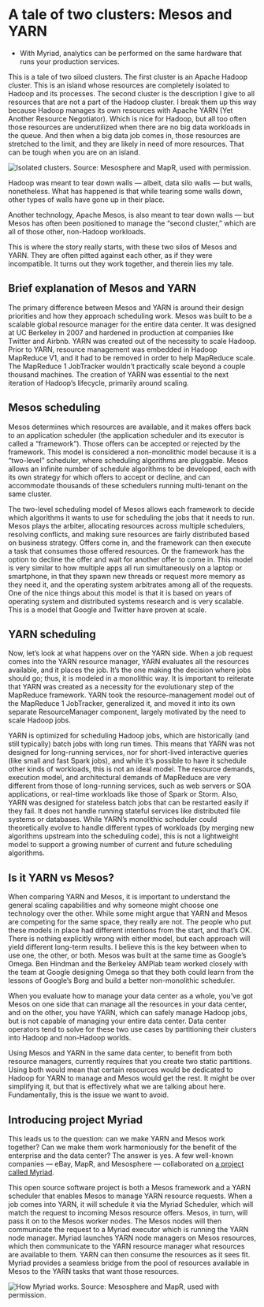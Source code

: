 
# A tale of two clusters: Mesos and YARN

* With Myriad, analytics can be performed on the same hardware that runs your production services.

This is a tale of two siloed clusters. The first cluster is an Apache Hadoop cluster. This is an island whose resources are completely isolated to Hadoop and its processes. The second cluster is the description I give to all resources that are not a part of the Hadoop cluster. I break them up this way because Hadoop manages its own resources with Apache YARN (Yet Another Resource Negotiator). Which is nice for Hadoop, but all too often those resources are underutilized when there are no big data workloads in the queue. And then when a big data job comes in, those resources are stretched to the limit, and they are likely in need of more resources. That can be tough when you are on an island.

![Isolated clusters. Source: Mesosphere and MapR, used with permission.](http://s.radar.oreilly.com/wp-files/2/2015/02/static-partition.jpg)

Hadoop was meant to tear down walls — albeit, data silo walls — but walls, nonetheless. What has happened is that while tearing some walls down, other types of walls have gone up in their place.

Another technology, Apache Mesos, is also meant to tear down walls — but Mesos has often been positioned to manage the “second cluster,” which are all of those other, non-Hadoop workloads.

This is where the story really starts, with these two silos of Mesos and YARN. They are often pitted against each other, as if they were incompatible. It turns out they work together, and therein lies my tale.


## Brief explanation of Mesos and YARN

The primary difference between Mesos and YARN is around their design priorities and how they approach scheduling work. Mesos was built to be a scalable global resource manager for the entire data center. It was designed at UC Berkeley in 2007 and hardened in production at companies like Twitter and Airbnb. YARN was created out of the necessity to scale Hadoop. Prior to YARN, resource management was embedded in Hadoop MapReduce V1, and it had to be removed in order to help MapReduce scale. The MapReduce 1 JobTracker wouldn’t practically scale beyond a couple thousand machines. The creation of YARN was essential to the next iteration of Hadoop’s lifecycle, primarily around scaling.


## Mesos scheduling

Mesos determines which resources are available, and it makes offers back to an application scheduler (the application scheduler and its executor is called a “framework”). Those offers can be accepted or rejected by the framework. This model is considered a non-monolithic model because it is a “two-level” scheduler, where scheduling algorithms are pluggable. Mesos allows an infinite number of schedule algorithms to be developed, each with its own strategy for which offers to accept or decline, and can accommodate thousands of these schedulers running multi-tenant on the same cluster.

The two-level scheduling model of Mesos allows each framework to decide which algorithms it wants to use for scheduling the jobs that it needs to run. Mesos plays the arbiter, allocating resources across multiple schedulers, resolving conflicts, and making sure resources are fairly distributed based on business strategy. Offers come in, and the framework can then execute a task that consumes those offered resources. Or the framework has the option to decline the offer and wait for another offer to come in. This model is very similar to how multiple apps all run simultaneously on a laptop or smartphone, in that they spawn new threads or request more memory as they need it, and the operating system arbitrates among all of the requests. One of the nice things about this model is that it is based on years of operating system and distributed systems research and is very scalable. This is a model that Google and Twitter have proven at scale.


## YARN scheduling

Now, let’s look at what happens over on the YARN side. When a job request comes into the YARN resource manager, YARN evaluates all the resources available, and it places the job. It’s the one making the decision where jobs should go; thus, it is modeled in a monolithic way. It is important to reiterate that YARN was created as a necessity for the evolutionary step of the MapReduce framework. YARN took the resource-management model out of the MapReduce 1 JobTracker, generalized it, and moved it into its own separate ResourceManager component, largely motivated by the need to scale Hadoop jobs.

YARN is optimized for scheduling Hadoop jobs, which are historically (and still typically) batch jobs with long run times. This means that YARN was not designed for long-running services, nor for short-lived interactive queries (like small and fast Spark jobs), and while it’s possible to have it schedule other kinds of workloads, this is not an ideal model. The resource demands, execution model, and architectural demands of MapReduce are very different from those of long-running services, such as web servers or SOA applications, or real-time workloads like those of Spark or Storm. Also, YARN was designed for stateless batch jobs that can be restarted easily if they fail. It does not handle running stateful services like distributed file systems or databases. While YARN’s monolithic scheduler could theoretically evolve to handle different types of workloads (by merging new algorithms upstream into the scheduling code), this is not a lightweight model to support a growing number of current and future scheduling algorithms.


## Is it YARN vs Mesos?

When comparing YARN and Mesos, it is important to understand the general scaling capabilities and why someone might choose one technology over the other. While some might argue that YARN and Mesos are competing for the same space, they really are not. The people who put these models in place had different intentions from the start, and that’s OK. There is nothing explicitly wrong with either model, but each approach will yield different long-term results. I believe this is the key between when to use one, the other, or both. Mesos was built at the same time as Google’s Omega. Ben Hindman and the Berkeley AMPlab team worked closely with the team at Google designing Omega so that they both could learn from the lessons of Google’s Borg and build a better non-monolithic scheduler.

When you evaluate how to manage your data center as a whole, you’ve got Mesos on one side that can manage all the resources in your data center, and on the other, you have YARN, which can safely manage Hadoop jobs, but is not capable of managing your entire data center. Data center operators tend to solve for these two use cases by partitioning their clusters into Hadoop and non-Hadoop worlds.

Using Mesos and YARN in the same data center, to benefit from both resource managers, currently requires that you create two static partitions. Using both would mean that certain resources would be dedicated to Hadoop for YARN to manage and Mesos would get the rest. It might be over simplifying it, but that is effectively what we are talking about here. Fundamentally, this is the issue we want to avoid.


## Introducing project Myriad
This leads us to the question: can we make YARN and Mesos work together? Can we make them work harmoniously for the benefit of the enterprise and the data center? The answer is yes. A few well-known companies — eBay, MapR, and Mesosphere — collaborated on [a project called Myriad](https://github.com/mesos/myriad).

This open source software project is both a Mesos framework and a YARN scheduler that enables Mesos to manage YARN resource requests. When a job comes into YARN, it will schedule it via the Myriad Scheduler, which will match the request to incoming Mesos resource offers. Mesos, in turn, will pass it on to the Mesos worker nodes. The Mesos nodes will then communicate the request to a Myriad executor which is running the YARN node manager. Myriad launches YARN node managers on Mesos resources, which then communicate to the YARN resource manager what resources are available to them. YARN can then consume the resources as it sees fit. Myriad provides a seamless bridge from the pool of resources available in Mesos to the YARN tasks that want those resources.

![How Myriad works. Source: Mesosphere and MapR, used with permission.](http://s.radar.oreilly.com/wp-files/2/2015/02/how-it-works.png)










